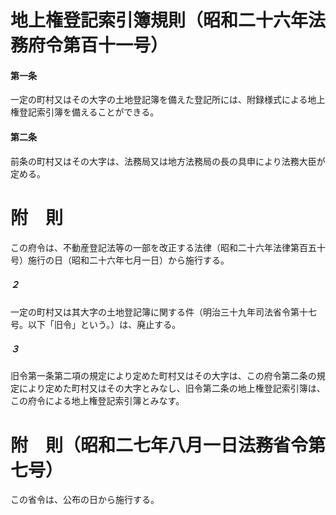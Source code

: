 # 地上権登記索引簿規則（昭和二十六年法務府令第百十一号）
#### 第一条
一定の町村又はその大字の土地登記簿を備えた登記所には、附録様式による地上権登記索引簿を備えることができる。
#### 第二条
前条の町村又はその大字は、法務局又は地方法務局の長の具申により法務大臣が定める。
# 附　則
この府令は、不動産登記法等の一部を改正する法律（昭和二十六年法律第百五十号）施行の日（昭和二十六年七月一日）から施行する。
##### ２
一定の町村又は其大字の土地登記簿に関する件（明治三十九年司法省令第十七号。以下「旧令」という。）は、廃止する。
##### ３
旧令第一条第二項の規定により定めた町村又はその大字は、この府令第二条の規定により定めた町村又はその大字とみなし、旧令第二条の地上権登記索引簿は、この府令による地上権登記索引簿とみなす。
# 附　則（昭和二七年八月一日法務省令第七号）
この省令は、公布の日から施行する。

